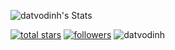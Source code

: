 ![datvodinh's Stats](https://github-readme-stats.vercel.app/api?username=datvodinh&theme=tokyonight&show_icons=true&hide_border=false&count_private=true)

<p align="left">
   

  <a href="https://github.com/datvodinh?tab=stars&sort=stargazers">
    <img alt="total stars" title="Total stars on GitHub" src="https://custom-icon-badges.demolab.com/badge/dynamic/json?label=Star&style=for-the-badge&logo=github&color=f5bde6&logoColor=D9E0EE&labelColor=302D41&query=%24.stars&url=https://api.github-star-counter.workers.dev/user/datvodinh"/></a>
<a href="https://github.com/datvodinh?tab=followers">
    <img alt="followers" title="Follow me on Github" src="https://custom-icon-badges.herokuapp.com/github/followers/datvodinh?style=for-the-badge&logo=github&color=a6da95&logoColor=D9E0EE&labelColor=302D41&label=Followers"/></a>
   <a><img src="https://komarev.com/ghpvc/?username=datvodinh&abbreviated=true&style=for-the-badge&color=302D41&label=View+Count" alt="datvodinh" /></a>
